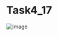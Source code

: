 # Task4_17
![image](https://github.com/Sumeruk/Task4_17/assets/100626064/8af53922-9036-45de-94ef-1d14644c37f5)

